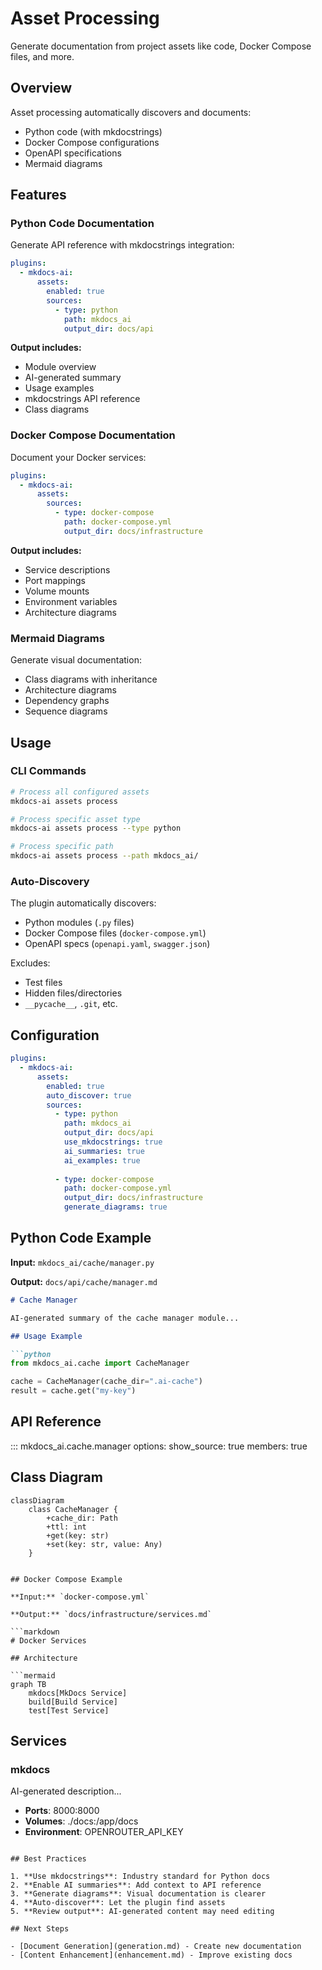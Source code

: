 # Asset Processing

Generate documentation from project assets like code, Docker Compose files, and more.

## Overview

Asset processing automatically discovers and documents:

- Python code (with mkdocstrings)
- Docker Compose configurations
- OpenAPI specifications
- Mermaid diagrams

## Features

### Python Code Documentation

Generate API reference with mkdocstrings integration:

```yaml
plugins:
  - mkdocs-ai:
      assets:
        enabled: true
        sources:
          - type: python
            path: mkdocs_ai
            output_dir: docs/api
```

**Output includes:**

- Module overview
- AI-generated summary
- Usage examples
- mkdocstrings API reference
- Class diagrams

### Docker Compose Documentation

Document your Docker services:

```yaml
plugins:
  - mkdocs-ai:
      assets:
        sources:
          - type: docker-compose
            path: docker-compose.yml
            output_dir: docs/infrastructure
```

**Output includes:**

- Service descriptions
- Port mappings
- Volume mounts
- Environment variables
- Architecture diagrams

### Mermaid Diagrams

Generate visual documentation:

- Class diagrams with inheritance
- Architecture diagrams
- Dependency graphs
- Sequence diagrams

## Usage

### CLI Commands

```bash
# Process all configured assets
mkdocs-ai assets process

# Process specific asset type
mkdocs-ai assets process --type python

# Process specific path
mkdocs-ai assets process --path mkdocs_ai/
```

### Auto-Discovery

The plugin automatically discovers:

- Python modules (`.py` files)
- Docker Compose files (`docker-compose.yml`)
- OpenAPI specs (`openapi.yaml`, `swagger.json`)

Excludes:

- Test files
- Hidden files/directories
- `__pycache__`, `.git`, etc.

## Configuration

```yaml
plugins:
  - mkdocs-ai:
      assets:
        enabled: true
        auto_discover: true
        sources:
          - type: python
            path: mkdocs_ai
            output_dir: docs/api
            use_mkdocstrings: true
            ai_summaries: true
            ai_examples: true
          
          - type: docker-compose
            path: docker-compose.yml
            output_dir: docs/infrastructure
            generate_diagrams: true
```

## Python Code Example

**Input:** `mkdocs_ai/cache/manager.py`

**Output:** `docs/api/cache/manager.md`

```markdown
# Cache Manager

AI-generated summary of the cache manager module...

## Usage Example

```python
from mkdocs_ai.cache import CacheManager

cache = CacheManager(cache_dir=".ai-cache")
result = cache.get("my-key")
```

## API Reference

::: mkdocs_ai.cache.manager
    options:
      show_source: true
      members: true

## Class Diagram

```mermaid
classDiagram
    class CacheManager {
        +cache_dir: Path
        +ttl: int
        +get(key: str)
        +set(key: str, value: Any)
    }
```
```

## Docker Compose Example

**Input:** `docker-compose.yml`

**Output:** `docs/infrastructure/services.md`

```markdown
# Docker Services

## Architecture

```mermaid
graph TB
    mkdocs[MkDocs Service]
    build[Build Service]
    test[Test Service]
```

## Services

### mkdocs

AI-generated description...

- **Ports**: 8000:8000
- **Volumes**: ./docs:/app/docs
- **Environment**: OPENROUTER_API_KEY
```

## Best Practices

1. **Use mkdocstrings**: Industry standard for Python docs
2. **Enable AI summaries**: Add context to API reference
3. **Generate diagrams**: Visual documentation is clearer
4. **Auto-discover**: Let the plugin find assets
5. **Review output**: AI-generated content may need editing

## Next Steps

- [Document Generation](generation.md) - Create new documentation
- [Content Enhancement](enhancement.md) - Improve existing docs

